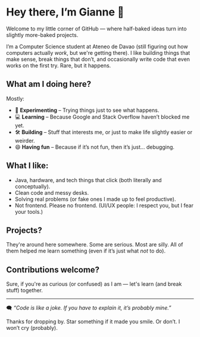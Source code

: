 # Hey there, I’m Gianne 👋

Welcome to my little corner of GitHub — where half-baked ideas turn into slightly more-baked projects.

I’m a Computer Science student at Ateneo de Davao (still figuring out how computers actually *work*, but we're getting there). I like building things that make sense, break things that don’t, and occasionally write code that even works on the first try. Rare, but it happens.

## What am I doing here?

Mostly:
- 🧪 **Experimenting** – Trying things just to see what happens.
- 💻 **Learning** – Because Google and Stack Overflow haven’t blocked me yet.
- 🛠️ **Building** – Stuff that interests me, or just to make life slightly easier or weirder.
- 😄 **Having fun** – Because if it’s not fun, then it’s just... debugging.

## What I like:
- Java, hardware, and tech things that click (both literally and conceptually).
- Clean code and messy desks.
- Solving real problems (or fake ones I made up to feel productive).
- Not frontend. Please no frontend. (UI/UX people: I respect you, but I fear your tools.)

## Projects?
They're around here somewhere. Some are serious. Most are silly. All of them helped me learn something (even if it’s just what *not* to do).

## Contributions welcome?

Sure, if you're as curious (or confused) as I am — let's learn (and break stuff) together.

---

🗨️ *“Code is like a joke. If you have to explain it, it’s probably mine.”*

Thanks for dropping by. Star something if it made you smile. Or don’t. I won’t cry (probably).
